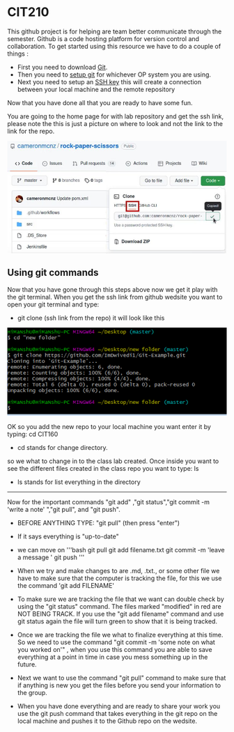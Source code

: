 # CIT210
This github project is for helping are team better communicate through the semester. Github is a code hosting platform for version control and collaboration. To get started using this resource we have to do a couple of things :
- First you need to download [Git](https://git-scm.com/downloads).
- Then you need to [setup git](https://www.youtube.com/watch?v=7BOrUHFu44A) for whichever OP system you are using.
- Next you need to setup an [SSH key](https://docs.github.com/en/authentication/connecting-to-github-with-ssh/generating-a-new-ssh-key-and-adding-it-to-the-ssh-agent) this will create a connection between your local machine and the remote repository


Now that you have done all that you are ready to have some fun. 


You are going to the home page for with lab repository and get the ssh link, please note the this is just a picture on where to look and not the link to the link for the repo.

![ssh picture ](ssh.jpg)


## Using git commands
Now that you have gone through this steps above now we get it play with the git terminal.
When you get the ssh link from github wedsite you want to open your git terminal and type:
- git clone (ssh link from the repo) it will look like this


![git-clo](git-clone.png)


OK so you add the new repo to your local machine you want enter it by typing: cd CIT160

  - cd stands for change directory. 
  
  so we what to change in to the class lab created. Once inside you want to see the different files created in the class
  repo you want to type: ls

  - ls stands for list everything in the directory
-------------------------------------------------------------------------------------------------------------------------------------------------------------------------------------------
Now for the important commands "git add" ,"git status","git commit -m 'write a note' ","git pull", and "git push".
  - BEFORE ANYTHING TYPE: "git pull" (then press "enter")
  - If it says everything is "up-to-date"
  - we can move on
'''bash
    git pull
    git add filename.txt
    git commit -m 'leave a message '
    git push
'''

  - When we try and make changes to are .md, .txt., or some other file we have to make sure that the computer is tracking the file, for this we use the command 'git add FILENAME'

  - To make sure we are tracking the file that we want can double check by using the "git status" command. The files marked "modified" in red are NOT BEING TRACK. If you use the "git add filename"
  command and use git status again the file will turn green to show that it is being tracked. 

  - Once we are tracking the file we what to finalize everything at this time. So we need to use the command "git commit -m 'some note on what you worked on'" , when you use this command you are able to save everything at a point in time in case you mess something up in the future.

  - Next we want to use the command "git pull" command to make sure that if anything is new you get the files before you send your information to the group.

  - When you have done everything and are ready to share your work you use the git push command that takes everything in the git repo on the local machine and pushes it to the Github repo on the wedsite.



  


























  
